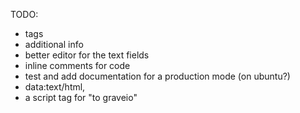 TODO:
-  tags
-  additional info
-  better editor for the text fields
-  inline comments for code
-  test and add documentation for a production mode (on ubuntu?)
-  data:text/html, <html contenteditable>
  - a script tag for "to graveio"
